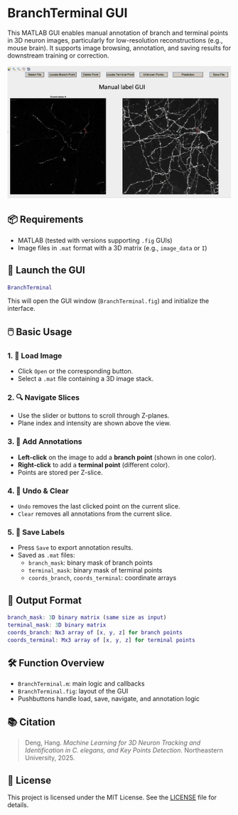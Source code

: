 # BranchTerminal GUI

This MATLAB GUI enables manual annotation of branch and terminal points in 3D neuron images, particularly for low-resolution reconstructions (e.g., mouse brain). It supports image browsing, annotation, and saving results for downstream training or correction.

![GUI interface](label/BP_GUI.png)

## 📦 Requirements

- MATLAB (tested with versions supporting `.fig` GUIs)
- Image files in `.mat` format with a 3D matrix (e.g., `image_data` or `I`)

## 🚀 Launch the GUI

```matlab
BranchTerminal
```

This will open the GUI window (`BranchTerminal.fig`) and initialize the interface.

## 🖱️ Basic Usage

### 1. 📂 Load Image
- Click `Open` or the corresponding button.
- Select a `.mat` file containing a 3D image stack.

### 2. 🔍 Navigate Slices
- Use the slider or buttons to scroll through Z-planes.
- Plane index and intensity are shown above the view.

### 3. 📌 Add Annotations
- **Left-click** on the image to add a **branch point** (shown in one color).
- **Right-click** to add a **terminal point** (different color).
- Points are stored per Z-slice.

### 4. 🧽 Undo & Clear
- `Undo` removes the last clicked point on the current slice.
- `Clear` removes all annotations from the current slice.

### 5. 💾 Save Labels
- Press `Save` to export annotation results.
- Saved as `.mat` files:
  - `branch_mask`: binary mask of branch points
  - `terminal_mask`: binary mask of terminal points
  - `coords_branch`, `coords_terminal`: coordinate arrays

## 📁 Output Format

```matlab
branch_mask: 3D binary matrix (same size as input)
terminal_mask: 3D binary matrix
coords_branch: Nx3 array of [x, y, z] for branch points
coords_terminal: Mx3 array of [x, y, z] for terminal points
```

## 🛠️ Function Overview

- `BranchTerminal.m`: main logic and callbacks
- `BranchTerminal.fig`: layout of the GUI
- Pushbuttons handle load, save, navigate, and annotation logic

## 📚 Citation

> Deng, Hang. *Machine Learning for 3D Neuron Tracking and Identification in C. elegans, and Key Points Detection*. Northeastern University, 2025.

## 📄 License

This project is licensed under the MIT License. See the [LICENSE](LICENSE) file for details.
